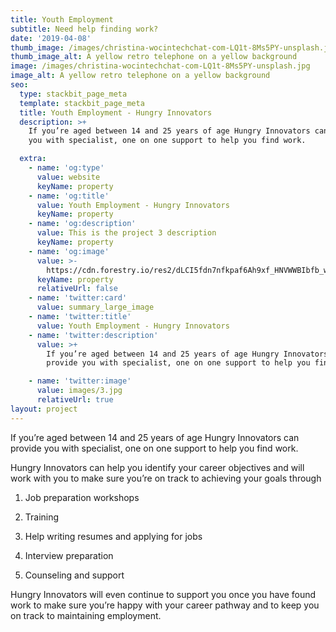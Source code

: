 ```yaml
---
title: Youth Employment
subtitle: Need help finding work?
date: '2019-04-08'
thumb_image: /images/christina-wocintechchat-com-LQ1t-8Ms5PY-unsplash.jpg
thumb_image_alt: A yellow retro telephone on a yellow background
image: /images/christina-wocintechchat-com-LQ1t-8Ms5PY-unsplash.jpg
image_alt: A yellow retro telephone on a yellow background
seo:
  type: stackbit_page_meta
  template: stackbit_page_meta
  title: Youth Employment - Hungry Innovators
  description: >+
    If you’re aged between 14 and 25 years of age Hungry Innovators can provide
    you with specialist, one on one support to help you find work.

  extra:
    - name: 'og:type'
      value: website
      keyName: property
    - name: 'og:title'
      value: Youth Employment - Hungry Innovators
      keyName: property
    - name: 'og:description'
      value: This is the project 3 description
      keyName: property
    - name: 'og:image'
      value: >-
        https://cdn.forestry.io/res2/dLCI5fdn7nfkpaf6Ah9xf_HNVWWBIbfb_wdhXlQuRYM/fit/512/512/sm/0/aHR0cHM6Ly9hcHAu/Zm9yZXN0cnkuaW8v/cmFpbHMvYWN0aXZl/X3N0b3JhZ2UvYmxv/YnMvZXlKZmNtRnBi/SE1pT25zaWJXVnpj/MkZuWlNJNklrSkJh/SEJDVUVVek1WRXdQ/U0lzSW1WNGNDSTZi/blZzYkN3aWNIVnlJ/am9pWW14dllsOXBa/Q0o5ZlE9PS0tZDQ3/YjVkODExMWQ1YTMw/YjE5NmRjZWE3MWI5/NTIyODUxZTQ0ZDY2/OS9jaHJpc3RpbmEt/d29jaW50ZWNoY2hh/dC1jb20tTFExdC04/TXM1UFktdW5zcGxh/c2guanBn
      keyName: property
      relativeUrl: false
    - name: 'twitter:card'
      value: summary_large_image
    - name: 'twitter:title'
      value: Youth Employment - Hungry Innovators
    - name: 'twitter:description'
      value: >+
        If you’re aged between 14 and 25 years of age Hungry Innovators can
        provide you with specialist, one on one support to help you find work.

    - name: 'twitter:image'
      value: images/3.jpg
      relativeUrl: true
layout: project
---
```

If you’re aged between 14 and 25 years of age Hungry Innovators can provide you with specialist, one on one support to help you find work.

Hungry Innovators can help you identify your career objectives and will work with you to make sure you’re on track to achieving your goals through

1.  Job preparation workshops

2.  Training

3.  Help writing resumes and applying for jobs

4.  Interview preparation

5.  Counseling and support

Hungry Innovators will even continue to support you once you have found work to make sure you’re happy with your career pathway and to keep you on track to maintaining employment.
